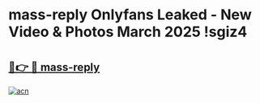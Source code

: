 # mass-reply Onlyfans Leaked - New Video & Photos March 2025 !sgiz4

# <h2><a href="https://awjrmb.iuczelnia.edu.pl?title=mass-reply&ref=sgiz4">🔗👉 🔴 mass-reply</a></h2>

[![acn](https://github.com/user-attachments/assets/0f9c940e-d8b0-45ae-aac7-cd30a18b3e1c)](https://awjrmb.iuczelnia.edu.pl?title=mass-reply&ref=sgiz4)

